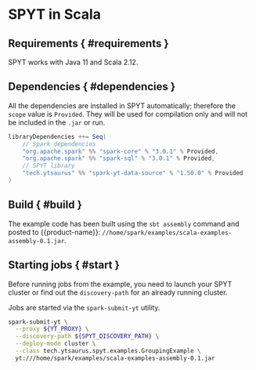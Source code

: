 # SPYT in Scala

## Requirements { #requirements }

SPYT works with Java 11 and Scala 2.12.

## Dependencies { #dependencies }

All the dependencies are installed in SPYT automatically; therefore the `scope` value is `Provided`. They will be used for compilation only and will not be included in the `.jar` or run.

```java
libraryDependencies ++= Seq(
    // Spark dependencies
    "org.apache.spark" %% "spark-core" % "3.0.1" % Provided,
    "org.apache.spark" %% "spark-sql" % "3.0.1" % Provided,
    // SPYT library
    "tech.ytsaurus" %% "spark-yt-data-source" % "1.50.0" % Provided
)
```

## Build { #build }

The example code has been built using the `sbt assembly` command and posted to {{product-name}}: `//home/spark/examples/scala-examples-assembly-0.1.jar`.

## Starting jobs { #start }

Before running jobs from the example, you need to launch your SPYT cluster or find out the `discovery-path` for an already running cluster.

Jobs are started via the `spark-submit-yt` utility.

```bash
spark-submit-yt \
  --proxy ${YT_PROXY} \
  --discovery-path ${SPYT_DISCOVERY_PATH} \
  --deploy-mode cluster \
  --class tech.ytsaurus.spyt.examples.GroupingExample \
  yt:///home/spark/examples/scala-examples-assembly-0.1.jar

```


